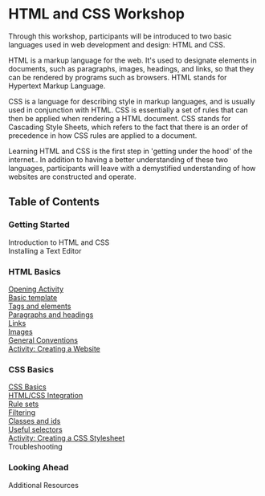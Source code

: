 # HTML and CSS Workshop

Through this workshop, participants will be introduced to two basic languages used in web development and design: HTML and CSS.

HTML is a markup language for the web. It's used to designate elements in documents, such as paragraphs, images, headings, and links, so that they can be rendered by programs such as browsers. HTML stands for Hypertext Markup Language.

CSS is a language for describing style in markup languages, and is usually used in conjunction with HTML. CSS is essentially a set of rules that can then be applied when rendering a HTML document. CSS stands for Cascading Style Sheets, which refers to the fact that there is an order of precedence in how CSS rules are applied to a document.

Learning HTML and CSS is the first step in 'getting under the hood' of the internet.. In addition to having a better understanding of these two languages, participants will leave with a demystified understanding of how websites are constructed and operate. 

## Table of Contents

### Getting Started

Introduction to HTML and CSS <br/>
Installing a Text Editor <br/>

### HTML Basics

[Opening Activity](opening_activity.md) <br/>
[Basic template](basic.md)  <br/>
[Tags and elements](elements.md)  <br/>
[Paragraphs and headings](p_and_h.md)  <br/>
[Links](links.md)  <br/>
[Images](images.md) <br/>
[General Conventions](conventions.md) <br/>
[Activity: Creating a Website](creating_site.md) <br/>

### CSS Basics

[CSS Basics](css_basic.md) <br/>
[HTML/CSS Integration](integration.md) <br/>
[Rule sets](rules.md) <br/>
[Filtering](filter.md) <br/>
[Classes and ids](classes.md) <br/>
[Useful selectors](selectors.md) <br/>
[Activity: Creating a CSS Stylesheet](creating_stylesheet.md) <br/>
Troubleshooting <br/>

### Looking Ahead
Additional Resources

